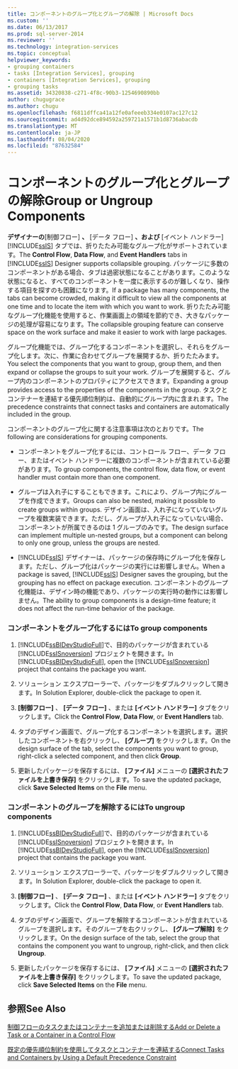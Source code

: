 ```yaml
---
title: コンポーネントのグループ化とグループの解除 | Microsoft Docs
ms.custom: ''
ms.date: 06/13/2017
ms.prod: sql-server-2014
ms.reviewer: ''
ms.technology: integration-services
ms.topic: conceptual
helpviewer_keywords:
- grouping containers
- tasks [Integration Services], grouping
- containers [Integration Services], grouping
- grouping tasks
ms.assetid: 34320838-c271-4f8c-90b3-1254690890bb
author: chugugrace
ms.author: chugu
ms.openlocfilehash: f6811dffca41a12fe0afeeeb334e0107ac127c12
ms.sourcegitcommit: ad4d92dce894592a259721a1571b1d8736abacdb
ms.translationtype: MT
ms.contentlocale: ja-JP
ms.lasthandoff: 08/04/2020
ms.locfileid: "87632584"
---
```

# <a name="group-or-ungroup-components"></a><span data-ttu-id="d0f5b-102">コンポーネントのグループ化とグループの解除</span><span class="sxs-lookup"><span data-stu-id="d0f5b-102">Group or Ungroup Components</span></span>
  <span data-ttu-id="d0f5b-103">**デザイナーの**[制御フロー] **、** [データ フロー] **、および** [イベント ハンドラー] [!INCLUDE[ssIS](../includes/ssis-md.md)] タブでは、折りたたみ可能なグループ化がサポートされています。</span><span class="sxs-lookup"><span data-stu-id="d0f5b-103">The **Control Flow**, **Data Flow**, and **Event Handlers** tabs in [!INCLUDE[ssIS](../includes/ssis-md.md)] Designer supports collapsible grouping.</span></span> <span data-ttu-id="d0f5b-104">パッケージに多数のコンポーネントがある場合、タブは過密状態になることがあります。このような状態になると、すべてのコンポーネントを一度に表示するのが難しくなり、操作する項目を探すのも困難になります。</span><span class="sxs-lookup"><span data-stu-id="d0f5b-104">If a package has many components, the tabs can become crowded, making it difficult to view all the components at one time and to locate the item with which you want to work.</span></span> <span data-ttu-id="d0f5b-105">折りたたみ可能なグループ化機能を使用すると、作業画面上の領域を節約でき、大きなパッケージの処理が容易になります。</span><span class="sxs-lookup"><span data-stu-id="d0f5b-105">The collapsible grouping feature can conserve space on the work surface and make it easier to work with large packages.</span></span>  
  
 <span data-ttu-id="d0f5b-106">グループ化機能では、グループ化するコンポーネントを選択し、それらをグループ化します。次に、作業に合わせてグループを展開するか、折りたたみます。</span><span class="sxs-lookup"><span data-stu-id="d0f5b-106">You select the components that you want to group, group them, and then expand or collapse the groups to suit your work.</span></span> <span data-ttu-id="d0f5b-107">グループを展開すると、グループ内のコンポーネントのプロパティにアクセスできます。</span><span class="sxs-lookup"><span data-stu-id="d0f5b-107">Expanding a group provides access to the properties of the components in the group.</span></span> <span data-ttu-id="d0f5b-108">タスクとコンテナーを連結する優先順位制約は、自動的にグループ内に含まれます。</span><span class="sxs-lookup"><span data-stu-id="d0f5b-108">The precedence constraints that connect tasks and containers are automatically included in the group.</span></span>  
  
 <span data-ttu-id="d0f5b-109">コンポーネントのグループ化に関する注意事項は次のとおりです。</span><span class="sxs-lookup"><span data-stu-id="d0f5b-109">The following are considerations for grouping components.</span></span>  
  
-   <span data-ttu-id="d0f5b-110">コンポーネントをグループ化するには、コントロール フロー、データ フロー、またはイベント ハンドラーに複数のコンポーネントが含まれている必要があります。</span><span class="sxs-lookup"><span data-stu-id="d0f5b-110">To group components, the control flow, data flow, or event handler must contain more than one component.</span></span>  
  
-   <span data-ttu-id="d0f5b-111">グループは入れ子にすることもできます。これにより、グループ内にグループを作成できます。</span><span class="sxs-lookup"><span data-stu-id="d0f5b-111">Groups can also be nested, making it possible to create groups within groups.</span></span> <span data-ttu-id="d0f5b-112">デザイン画面は、入れ子になっていないグループを複数実装できます。ただし、グループが入れ子になっていない場合、コンポーネントが所属できるのは 1 グループのみです。</span><span class="sxs-lookup"><span data-stu-id="d0f5b-112">The design surface can implement multiple un-nested groups, but a component can belong to only one group, unless the groups are nested.</span></span>  
  
-   <span data-ttu-id="d0f5b-113">[!INCLUDE[ssIS](../includes/ssis-md.md)] デザイナーは、パッケージの保存時にグループ化を保存します。ただし、グループ化はパッケージの実行には影響しません。</span><span class="sxs-lookup"><span data-stu-id="d0f5b-113">When a package is saved, [!INCLUDE[ssIS](../includes/ssis-md.md)] Designer saves the grouping, but the grouping has no effect on package execution.</span></span> <span data-ttu-id="d0f5b-114">コンポーネントのグループ化機能は、デザイン時の機能であり、パッケージの実行時の動作には影響しません。</span><span class="sxs-lookup"><span data-stu-id="d0f5b-114">The ability to group components is a design-time feature; it does not affect the run-time behavior of the package.</span></span>  
  
### <a name="to-group-components"></a><span data-ttu-id="d0f5b-115">コンポーネントをグループ化するには</span><span class="sxs-lookup"><span data-stu-id="d0f5b-115">To group components</span></span>  
  
1.  <span data-ttu-id="d0f5b-116">[!INCLUDE[ssBIDevStudioFull](../includes/ssbidevstudiofull-md.md)]で、目的のパッケージが含まれている [!INCLUDE[ssISnoversion](../includes/ssisnoversion-md.md)] プロジェクトを開きます。</span><span class="sxs-lookup"><span data-stu-id="d0f5b-116">In [!INCLUDE[ssBIDevStudioFull](../includes/ssbidevstudiofull-md.md)], open the [!INCLUDE[ssISnoversion](../includes/ssisnoversion-md.md)] project that contains the package you want.</span></span>  
  
2.  <span data-ttu-id="d0f5b-117">ソリューション エクスプローラーで、パッケージをダブルクリックして開きます。</span><span class="sxs-lookup"><span data-stu-id="d0f5b-117">In Solution Explorer, double-click the package to open it.</span></span>  
  
3.  <span data-ttu-id="d0f5b-118">**[制御フロー]** 、 **[データ フロー]** 、または **[イベント ハンドラー]** タブをクリックします。</span><span class="sxs-lookup"><span data-stu-id="d0f5b-118">Click the **Control Flow**, **Data Flow**, or **Event Handlers** tab.</span></span>  
  
4.  <span data-ttu-id="d0f5b-119">タブのデザイン画面で、グループ化するコンポーネントを選択します。選択したコンポーネントを右クリックし、 **[グループ]** をクリックします。</span><span class="sxs-lookup"><span data-stu-id="d0f5b-119">On the design surface of the tab, select the components you want to group, right-click a selected component, and then click **Group**.</span></span>  
  
5.  <span data-ttu-id="d0f5b-120">更新したパッケージを保存するには、 **[ファイル]** メニューの **[選択されたファイルを上書き保存]** をクリックします。</span><span class="sxs-lookup"><span data-stu-id="d0f5b-120">To save the updated package, click **Save Selected Items** on the **File** menu.</span></span>  
  
### <a name="to-ungroup-components"></a><span data-ttu-id="d0f5b-121">コンポーネントのグループを解除するには</span><span class="sxs-lookup"><span data-stu-id="d0f5b-121">To ungroup components</span></span>  
  
1.  <span data-ttu-id="d0f5b-122">[!INCLUDE[ssBIDevStudioFull](../includes/ssbidevstudiofull-md.md)]で、目的のパッケージが含まれている [!INCLUDE[ssISnoversion](../includes/ssisnoversion-md.md)] プロジェクトを開きます。</span><span class="sxs-lookup"><span data-stu-id="d0f5b-122">In [!INCLUDE[ssBIDevStudioFull](../includes/ssbidevstudiofull-md.md)], open the [!INCLUDE[ssISnoversion](../includes/ssisnoversion-md.md)] project that contains the package you want.</span></span>  
  
2.  <span data-ttu-id="d0f5b-123">ソリューション エクスプローラーで、パッケージをダブルクリックして開きます。</span><span class="sxs-lookup"><span data-stu-id="d0f5b-123">In Solution Explorer, double-click the package to open it.</span></span>  
  
3.  <span data-ttu-id="d0f5b-124">**[制御フロー]** 、 **[データ フロー]** 、または **[イベント ハンドラー]** タブをクリックします。</span><span class="sxs-lookup"><span data-stu-id="d0f5b-124">Click the **Control Flow**, **Data Flow**, or **Event Handlers** tab.</span></span>  
  
4.  <span data-ttu-id="d0f5b-125">タブのデザイン画面で、グループを解除するコンポーネントが含まれているグループを選択します。そのグループを右クリックし、 **[グループ解除]** をクリックします。</span><span class="sxs-lookup"><span data-stu-id="d0f5b-125">On the design surface of the tab, select the group that contains the component you want to ungroup, right-click, and then click **Ungroup**.</span></span>  
  
5.  <span data-ttu-id="d0f5b-126">更新したパッケージを保存するには、 **[ファイル]** メニューの **[選択されたファイルを上書き保存]** をクリックします。</span><span class="sxs-lookup"><span data-stu-id="d0f5b-126">To save the updated package, click **Save Selected Items** on the **File** menu.</span></span>  
  
## <a name="see-also"></a><span data-ttu-id="d0f5b-127">参照</span><span class="sxs-lookup"><span data-stu-id="d0f5b-127">See Also</span></span>  
 [<span data-ttu-id="d0f5b-128">制御フローのタスクまたはコンテナーを追加または削除する</span><span class="sxs-lookup"><span data-stu-id="d0f5b-128">Add or Delete a Task or a Container in a Control Flow</span></span>](control-flow/add-or-delete-a-task-or-a-container-in-a-control-flow.md)  
     
 [<span data-ttu-id="d0f5b-129">既定の優先順位制約を使用してタスクとコンテナーを連結する</span><span class="sxs-lookup"><span data-stu-id="d0f5b-129">Connect Tasks and Containers by Using a Default Precedence Constraint</span></span>](../../2014/integration-services/connect-tasks-and-containers-by-using-a-default-precedence-constraint.md)  
  
  
